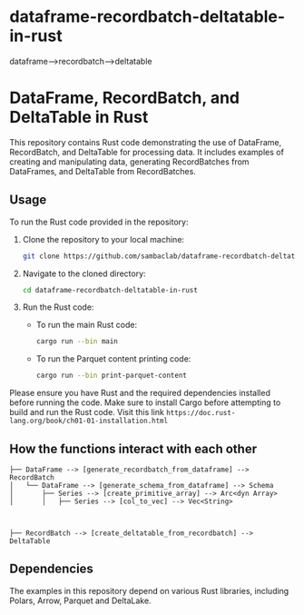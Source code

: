 # dataframe-recordbatch-deltatable-in-rust
dataframe-->recordbatch-->deltatable

# DataFrame, RecordBatch, and DeltaTable in Rust

This repository contains Rust code demonstrating the use of DataFrame, RecordBatch, and DeltaTable for processing data. It includes examples of creating and manipulating data, generating RecordBatches from DataFrames, and DeltaTable from RecordBatches.



## Usage

To run the Rust code provided in the repository:

1. Clone the repository to your local machine:

   ```bash
   git clone https://github.com/sambaclab/dataframe-recordbatch-deltatable-in-rust.git
   ```

2. Navigate to the cloned directory:

   ```bash
   cd dataframe-recordbatch-deltatable-in-rust
   ```

3. Run the Rust code:

   - To run the main Rust code:

     ```bash
     cargo run --bin main
     ```

   - To run the Parquet content printing code:

     ```bash
     cargo run --bin print-parquet-content
     ```

Please ensure you have Rust and the required dependencies installed before running the code.
Make sure to install Cargo before attempting to build and run the Rust code.
Visit this link ```https://doc.rust-lang.org/book/ch01-01-installation.html```

## How the functions interact with each other

```
├── DataFrame --> [generate_recordbatch_from_dataframe] --> RecordBatch
│   └── DataFrame --> [generate_schema_from_dataframe] --> Schema
│       ├── Series --> [create_primitive_array] --> Arc<dyn Array>
│       │   ├── Series --> [col_to_vec] --> Vec<String>



├── RecordBatch --> [create_deltatable_from_recordbatch] --> DeltaTable
```
## Dependencies

The examples in this repository depend on various Rust libraries, including Polars, Arrow, Parquet and DeltaLake.